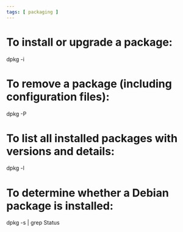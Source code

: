 ```yaml
---
tags: [ packaging ]
---
```

# To install or upgrade a package:
dpkg -i <deb-file>

# To remove a package (including configuration files):
dpkg -P <deb-file>

# To list all installed packages with versions and details:
dpkg -l

# To determine whether a Debian package is installed:
dpkg -s <deb-file> | grep Status
